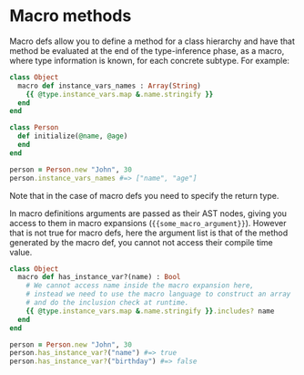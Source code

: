 # Macro methods

Macro defs allow you to define a method for a class hierarchy and have that method be evaluated at the end of the type-inference phase, as a macro, where type information is known, for each concrete subtype. For example:

```ruby
class Object
  macro def instance_vars_names : Array(String)
    {{ @type.instance_vars.map &.name.stringify }}
  end
end

class Person
  def initialize(@name, @age)
  end
end

person = Person.new "John", 30
person.instance_vars_names #=> ["name", "age"]
```

Note that in the case of macro defs you need to specify the return type.

In macro definitions arguments are passed as their AST nodes, giving you access to them in macro expansions (`{{some_macro_argument}}`). However that is not true for macro defs, here the argument list is that of the method generated by the macro def, you cannot not access their compile time value.

```ruby
class Object
  macro def has_instance_var?(name) : Bool
    # We cannot access name inside the macro expansion here,
    # instead we need to use the macro language to construct an array
    # and do the inclusion check at runtime.
    {{ @type.instance_vars.map &.name.stringify }}.includes? name
  end
end

person = Person.new "John", 30
person.has_instance_var?("name") #=> true
person.has_instance_var?("birthday") #=> false
```
